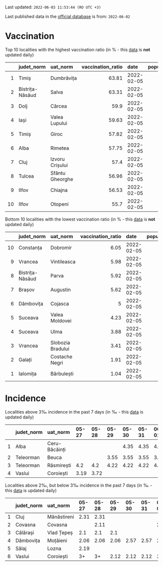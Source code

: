 Last updated: `2022-06-03 11:53:44 (RO UTC +3)`  
  
Last published data in the [official database](https://data.gov.ro/dataset/transparenta-covid) is from: `2022-06-02`
  
# Vaccination  
Top 10 localities with the highest vaccination ratio (in % - this [data](https://vaccinare-covid.gov.ro/situatia-vaccinarii-in-romania/) is **not** updated daily)  
  
|    | judet_norm      | uat_norm        |   vaccination_ratio | date       |   population |   dose_1 |
|---:|:----------------|:----------------|--------------------:|:-----------|-------------:|---------:|
|  1 | Timiș           | Dumbrăvița      |               63.81 | 2022-02-05 |        14668 |     9360 |
|  2 | Bistrița-Năsăud | Salva           |               63.31 | 2022-02-05 |         2753 |     1743 |
|  3 | Dolj            | Cârcea          |               59.9  | 2022-02-05 |         2838 |     1700 |
|  4 | Iași            | Valea Lupului   |               59.63 | 2022-02-05 |        10086 |     6014 |
|  5 | Timiș           | Giroc           |               57.82 | 2022-02-05 |        17954 |    10381 |
|  6 | Alba            | Rimetea         |               57.75 | 2022-02-05 |         1013 |      585 |
|  7 | Cluj            | Izvoru Crișului |               57.4  | 2022-02-05 |         1479 |      849 |
|  8 | Tulcea          | Sfântu Gheorghe |               56.96 | 2022-02-05 |          783 |      446 |
|  9 | Ilfov           | Chiajna         |               56.53 | 2022-02-05 |        28196 |    15939 |
| 10 | Ilfov           | Otopeni         |               55.7  | 2022-02-05 |        18314 |    10201 |
  
Bottom 10 localities with the lowest vaccination ratio (in % - this [data](https://vaccinare-covid.gov.ro/situatia-vaccinarii-in-romania/) is **not** updated daily)  
  
|    | judet_norm      | uat_norm          |   vaccination_ratio | date       |   population |   dose_1 |
|---:|:----------------|:------------------|--------------------:|:-----------|-------------:|---------:|
| 10 | Constanța       | Dobromir          |                6.05 | 2022-02-05 |         3702 |      224 |
|  9 | Vrancea         | Vintileasca       |                5.98 | 2022-02-05 |         1940 |      116 |
|  8 | Bistrița-Năsăud | Parva             |                5.92 | 2022-02-05 |         2585 |      153 |
|  7 | Brașov          | Augustin          |                5.62 | 2022-02-05 |         2116 |      119 |
|  6 | Dâmbovița       | Cojasca           |                5    | 2022-02-05 |         8975 |      449 |
|  5 | Suceava         | Valea Moldovei    |                4.23 | 2022-02-05 |         4680 |      198 |
|  4 | Suceava         | Ulma              |                3.88 | 2022-02-05 |         2242 |       87 |
|  3 | Vrancea         | Slobozia Bradului |                3.41 | 2022-02-05 |         8807 |      300 |
|  2 | Galați          | Costache Negri    |                1.91 | 2022-02-05 |         2727 |       52 |
|  1 | Ialomița        | Bărbulești        |                1.04 | 2022-02-05 |         7599 |       79 |
  
# Incidence  
Localities above 3‰ incidence in the past 7 days (in ‰ - this [data](https://data.gov.ro/dataset/transparenta-covid) is updated daily)  
  
|    | judet_norm   | uat_norm      | 05-27   | 05-28   | 05-29   | 05-30   | 05-31   | 06-01   | 06-02   |
|---:|:-------------|:--------------|:--------|:--------|:--------|:--------|:--------|:--------|:--------|
|  1 | Alba         | Ceru-Băcăinți |         |         |         | 4.35    | 4.35    | 4.35    | 4.35    |
|  2 | Teleorman    | Beuca         |         |         | 3.55    | 3.55    | 3.55    | 3.55    | 3.55    |
|  3 | Teleorman    | Răsmirești    | 4.2     | 4.2     | 4.22    | 4.22    | 4.22    | 4.22    | 4.22    |
|  4 | Vaslui       | Coroiești     | 3.19    | 3.72    |         |         |         |         |         |
  
Localities above 2‰, but below 3‰ incidence in the past 7 days (in ‰ - this [data](https://data.gov.ro/dataset/transparenta-covid) is updated daily)  
  
|    | judet_norm   | uat_norm    | 05-27   | 05-28   | 05-29   | 05-30   | 05-31   | 06-01   | 06-02   |
|---:|:-------------|:------------|:--------|:--------|:--------|:--------|:--------|:--------|:--------|
|  1 | Cluj         | Mănăstireni | 2.31    | 2.31    |         |         |         |         |         |
|  2 | Covasna      | Covasna     |         | 2.11    |         |         |         | 2.11    | 2.57    |
|  3 | Călărași     | Vlad Țepeș  | 2.1     | 2.1     | 2.1     |         |         |         |         |
|  4 | Dâmbovița    | Moțăieni    | 2.06    | 2.06    | 2.06    | 2.57    | 2.57    | 2.57    | 2.57    |
|  5 | Sălaj        | Lozna       | 2.19    |         |         |         |         |         |         |
|  6 | Vaslui       | Coroiești   | 3+      | 3+      | 2.12    | 2.12    | 2.12    | 2.12    |         |